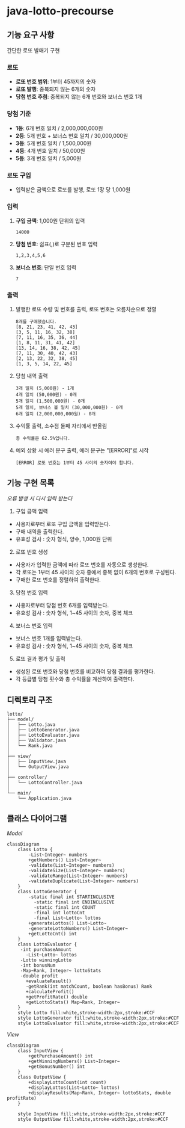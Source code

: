 # java-lotto-precourse

## 기능 요구 사항

간단한 로또 발매기 구현

### 로또

- **로또 번호 범위**: 1부터 45까지의 숫자
- **로또 발행**: 중복되지 않는 6개의 숫자
- **당첨 번호 추첨**: 중복되지 않는 6개 번호와 보너스 번호 1개

### 당첨 기준

- **1등**: 6개 번호 일치 / 2,000,000,000원
- **2등**: 5개 번호 + 보너스 번호 일치 / 30,000,000원
- **3등**: 5개 번호 일치 / 1,500,000원
- **4등**: 4개 번호 일치 / 50,000원
- **5등**: 3개 번호 일치 / 5,000원

### 로또 구입

- 입력받은 금액으로 로또를 발행, 로또 1장 당 1,000원

### 입력

1. **구입 금액**: 1,000원 단위의 입력

    ```
    14000
    ```

2. **당첨 번호**: 쉼표(,)로 구분된 번호 입력

    ```
    1,2,3,4,5,6
    ```

3. **보너스 번호**: 단일 번호 입력

    ```
    7
    ```

### 출력

1. 발행한 로또 수량 및 번호를 출력, 로또 번호는 오름차순으로 정렬

    ```
    8개를 구매했습니다.
    [8, 21, 23, 41, 42, 43]
    [3, 5, 11, 16, 32, 38]
    [7, 11, 16, 35, 36, 44]
    [1, 8, 11, 31, 41, 42]
    [13, 14, 16, 38, 42, 45]
    [7, 11, 30, 40, 42, 43]
    [2, 13, 22, 32, 38, 45]
    [1, 3, 5, 14, 22, 45]
    ```

2. 당첨 내역 출력

    ```
    3개 일치 (5,000원) - 1개
    4개 일치 (50,000원) - 0개
    5개 일치 (1,500,000원) - 0개
    5개 일치, 보너스 볼 일치 (30,000,000원) - 0개
    6개 일치 (2,000,000,000원) - 0개
    ```

3. 수익률 출력, 소수점 둘째 자리에서 반올림

    ```
    총 수익률은 62.5%입니다.
    ```

4. 예외 상황 시 에러 문구 출력, 에러 문구는 "[ERROR]"로 시작

    ```
    [ERROR] 로또 번호는 1부터 45 사이의 숫자여야 합니다.
    ```

## 기능 구현 목록

*오류 발생 시 다시 입력 받는다*

1. 구입 금액 입력
  - 사용자로부터 로또 구입 금액을 입력받는다.
  - 구매 내역을 출력한다.
  - 유효성 검사 : 숫자 형식, 양수, 1,000원 단위
2. 로또 번호 생성
  - 사용자가 입력한 금액에 따라 로또 번호를 자동으로 생성한다.
  - 각 로또는 1부터 45 사이의 숫자 중에서 중복 없이 6개의 번호로 구성된다.
  - 구매한 로또 번호를 정렬하여 출력한다.
3. 당첨 번호 입력
  - 사용자로부터 당첨 번호 6개를 입력받는다.
  - 유효성 검사 : 숫자 형식, 1~45 사이의 숫자, 중복 체크
4. 보너스 번호 입력
  - 보너스 번호 1개를 입력받는다.
  - 유효성 검사 : 숫자 형식, 1~45 사이의 숫자, 중복 체크
5. 로또 결과 평가 및 출력
  - 생성된 로또 번호와 당첨 번호를 비교하여 당첨 결과를 평가한다.
  - 각 등급별 당첨 횟수와 총 수익률을 계산하여 출력한다.

## 디렉토리 구조

```
lotto/
├── model/
│   ├── Lotto.java
│   ├── LottoGenerator.java
│   ├── LottoEvaluator.java
│   ├── Validator.java
│   └── Rank.java
│
├── view/
│   ├── InputView.java
│   └── OutputView.java
│
├── controller/
│   └── LottoController.java
│
└── main/
    └── Application.java
```

## 클래스 다이어그램

*Model*

```mermaid
classDiagram
    class Lotto {
	    -List~Integer~ numbers
	    +getNumbers() List~Integer~
	    -validate(List~Integer~ numbers)
	    -validateSize(List~Integer~ numbers)
	    -validateRange(List~Integer~ numbers)
	    -validateDuplicate(List~Integer~ numbers)
    }
    class LottoGenerator {
	    -static final int STARTINCLUSIVE
		  -static final int ENDINCLUSIVE
		  -static final int COUNT
		  -final int lottoCnt
		  -final List~Lotto~ lottos
	    +generateLottos() List~Lotto~
	    -generateLottoNumbers() List~Integer~
	    +getLottoCnt() int
    }
    class LottoEvaluator {
     -int purchaseAmount
	   -List~Lotto~ lottos
     -Lotto winningLotto
     -int bonusNum
     -Map~Rank, Integer~ lottoStats
     -double profit
	   +evaluateResult()
	   -getRank(int matchCount, boolean hasBonus) Rank
	   +calculateProfit()
	   +getProfitRate() double
	   +getLottoStats() Map~Rank, Integer~
    }
    style Lotto fill:white,stroke-width:2px,stroke:#CCF
    style LottoGenerator fill:white,stroke-width:2px,stroke:#CCF
    style LottoEvaluator fill:white,stroke-width:2px,stroke:#CCF
```

*View*

```mermaid
classDiagram
    class InputView {
	    +getPurchaseAmount() int
	    +getWinningNumbers() List~Integer~
	    +getBonusNumber() int
    }
    class OutputView {
	    +displayLottoCount(int count)
	    +displayLottos(List~Lotto~ lottos)
	    +displayResults(Map~Rank, Integer~ lottoStats, double profitRate)
    }

    style InputView fill:white,stroke-width:2px,stroke:#CCF
    style OutputView fill:white,stroke-width:2px,stroke:#CCF
```
